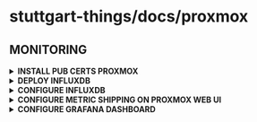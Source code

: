 # stuttgart-things/docs/proxmox

## MONITORING

<details><summary><b>INSTALL PUB CERTS PROXMOX</b></summary>

```bash
mkdir -p /etc/pve/nodes/sthings-pve1/certificates/custom

wget -O /etc/pve/nodes/sthings-pve1/certificates/custom/custom-ca.crt https://<vault url>:8200/v1/pki/ca/pem --no-check-certificate
```

</details>

<details><summary><b>DEPLOY INFLUXDB</b></summary>

</details>

<details><summary><b>CONFIGURE INFLUXDB</b></summary>

BUCKET/TOKEN ETC..

</details>

<details><summary><b>CONFIGURE METRIC SHIPPING ON PROXMOX WEB UI</b></summary>

pve -> datacenter -> Metric Server -> add

|  |  |  |  |
|--|--|--|--|
|Name|influxdb-automation|Enabled|YES|
|Server|<influxdb.ingress address>|Organization|influxdata|
|Port|443|Bucket|_monitoring|
|Protocol|HTTPS|Token|<32bit Token>|
|API Path Prefix|  |Batch Size (b)|default|
|Timeout (s)|default(1)|MTU|default|
|Verify Certificate|Yes|  |  |

</details>

<details><summary><b>CONFIGURE GRAFANA DASHBOARD</b></summary>

Grafana -> Add new connection -> influxdb

Change Query language  
Query language -> Flux

|HTTP|  |
|----|--|
|URL|http://influxdb-influxdb2.influxdb.svc.cluster.local|
|Allowed Cookies|Don't needed|
|Timeout|Don't needed|

|AUTH|  |  |  |
|----|--|--|--|
|Basic auth|NO|With Credentials|NO|
|TLS Client Auth|NO|With CA Cert|NO|
|Skip TLS Verify|YES|||
|Forward OAuth Identity|NO|||

|InfluxDB Details||
|---|---|
|Organization|influxdata|
|Token|<InfluxDB Admin's Token>|
|Default Bucket|_monitoring|
|Min time interval|default|
|Max series|default|

</details>

